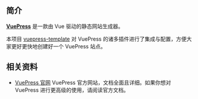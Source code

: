 ## 简介
[**VuePress**](https://vuepress.vuejs.org/zh/) 是一款由 Vue 驱动的静态网站生成器。

本项目 [vuepress-template](https://github.com/Seven-Steven/vuepress-template) 对 VuePress 的诸多插件进行了集成与配置，方便大家更好更快地创建好一个 VuePress 站点。

## 相关资料
- [VuePress 官网](https://vuepress.vuejs.org/zh/) 
  VuePress 官方网站，文档全面且详细。如果你想对 VuePress 进行更高级的使用，请阅读官方文档。